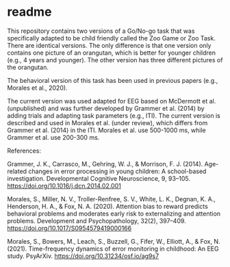 # readme

This repository contains two versions of a Go/No-go task that was specifically adapted to be child friendly called the Zoo Game or Zoo Task. 
There are identical versions. The only difference is that one version only contains one picture of an orangutan, which is better for younger children (e.g., 4 years and younger).
The other version has three different pictures of the orangutan. 

The behavioral version of this task has been used in previous papers (e.g., Morales et al., 2020). 

The current version was used adapted for EEG based on McDermott et al. (unpublished) and was further developed by Grammer et al. (2014) by adding trials and adapting task parameters (e.g., ITI). The current version is described and used in Morales et al. (under review), which differs from Grammer et al. (2014) in the ITI. Morales et al. use 500-1000 ms, while Grammer et al. use 200-300 ms. 


References: 

Grammer, J. K., Carrasco, M., Gehring, W. J., & Morrison, F. J. (2014). Age-related changes in error processing in young children: A school-based investigation. Developmental Cognitive Neuroscience, 9, 93–105. https://doi.org/10.1016/j.dcn.2014.02.001
 
Morales, S., Miller, N. V., Troller-Renfree, S. V., White, L. K., Degnan, K. A., Henderson, H. A., & Fox, N. A. (2020). Attention bias to reward predicts behavioral problems and moderates early risk to externalizing and attention problems. Development and Psychopathology, 32(2), 397–409. https://doi.org/10.1017/S0954579419000166

Morales, S., Bowers, M., Leach, S., Buzzell, G., Fifer, W., Elliott, A., & Fox, N. (2021). Time-frequency dynamics of error monitoring in childhood: An EEG study. PsyArXiv. https://doi.org/10.31234/osf.io/ag9s7
